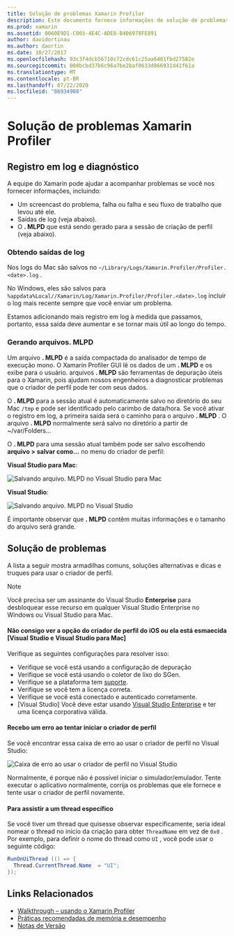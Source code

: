 ```yaml
---
title: Solução de problemas Xamarin Profiler
description: Este documento fornece informações de solução de problemas relacionadas ao Xamarin Profiler. Ele descreve problemas relacionados ao log e diagnóstico, ao IDE e a outros tópicos.
ms.prod: xamarin
ms.assetid: 0060E9D1-C003-4E4C-ADE8-B406978FE891
author: davidortinau
ms.author: daortin
ms.date: 10/27/2017
ms.openlocfilehash: 93c3f4dcb56710c72cdc61c25aa6481fbd27582e
ms.sourcegitcommit: 008bcbd37b6c96a7be2baf0633d066931d41f61a
ms.translationtype: MT
ms.contentlocale: pt-BR
ms.lasthandoff: 07/22/2020
ms.locfileid: "86934908"
---
```

# <a name="xamarin-profiler-troubleshooting"></a>Solução de problemas Xamarin Profiler

## <a name="logging-and-diagnostics"></a>Registro em log e diagnóstico

A equipe do Xamarin pode ajudar a acompanhar problemas se você nos fornecer informações, incluindo:

- Um screencast do problema, falha ou falha e seu fluxo de trabalho que levou até ele.
- Saídas de log (veja abaixo).
- O **. MLPD** que está sendo gerado para a sessão de criação de perfil (veja abaixo).

### <a name="getting-log-outputs"></a>Obtendo saídas de log

Nos logs do Mac são salvos no `~/Library/Logs/Xamarin.Profiler/Profiler.<date>.log` .

No Windows, eles são salvos para `%appdata%Local//Xamarin/Log/Xamarin.Profiler/Profiler.<date>.log` incluir o log mais recente sempre que você enviar um problema.

Estamos adicionando mais registro em log à medida que passamos, portanto, essa saída deve aumentar e se tornar mais útil ao longo do tempo.

<a name="gen_mlpd"></a>

### <a name="generating-mlpd-files"></a>Gerando arquivos. MLPD

Um arquivo **. MLPD** é a saída compactada do analisador de tempo de execução mono. O Xamarin Profiler GUI lê os dados de um **. MLPD** e os exibe para o usuário. arquivos **. MLPD** são ferramentas de depuração úteis para o Xamarin, pois ajudam nossos engenheiros a diagnosticar problemas que o criador de perfil pode ter com seus dados.

O **. MLPD** para a sessão atual é automaticamente salvo no diretório do seu Mac `/tmp` e pode ser identificado pelo carimbo de data/hora. Se você ativar o registro em log, a primeira saída será o caminho para o arquivo **. MLPD** . O arquivo **. MLPD** normalmente será salvo no diretório a partir de ~/var/Folders...

O **. MLPD** para uma sessão atual também pode ser salvo escolhendo **arquivo > salvar como...** no menu do criador de perfil:

**Visual Studio para Mac**:

![Salvando arquivo. MLPD no Visual Studio para Mac](troubleshooting-images/image17.png)

**Visual Studio**:

![Salvando arquivo. MLPD no Visual Studio](troubleshooting-images/image17-vs.png)

É importante observar que **. MLPD** contêm muitas informações e o tamanho do arquivo será grande.

## <a name="troubleshooting"></a>Solução de problemas

A lista a seguir mostra armadilhas comuns, soluções alternativas e dicas e truques para usar o criador de perfil.

> [!NOTE]
> Você precisa ser um assinante do Visual Studio **Enterprise** para desbloquear esse recurso em qualquer Visual Studio Enterprise no Windows ou Visual Studio para Mac.

#### <a name="i-cant-see-the-ios-profiler-option-or-it-is-greyed-out-visual-studio-and-visual-studio-for-mac"></a>Não consigo ver a opção do criador de perfil do iOS ou ela está esmaecida [Visual Studio e Visual Studio para Mac]

Verifique as seguintes configurações para resolver isso:

- Verifique se você está usando a configuração de depuração
- Verifique se você está usando o coletor de lixo do SGen.
- Verifique se a plataforma tem [suporte](~/tools/profiler/index.md#Profiler_Support).
- Verifique se você tem a licença correta.
- Verifique se você está conectado e autenticado corretamente.
- [Visual Studio] Você deve estar usando [Visual Studio Enterprise](https://visualstudio.microsoft.com/vs/enterprise/) e ter uma licença corporativa válida.

#### <a name="i-get-an-error-when-i-try-to-launch-the-profiler"></a>Recebo um erro ao tentar iniciar o criador de perfil

Se você encontrar essa caixa de erro ao usar o criador de perfil no Visual Studio:

![Caixa de erro ao usar o criador de perfil no Visual Studio](troubleshooting-images/error.png)

Normalmente, é porque não é possível iniciar o simulador/emulador. Tente executar o aplicativo normalmente, corrija os problemas que ele fornece e tente usar o criador de perfil novamente.

#### <a name="to-watch-a-specific-thread"></a>Para assistir a um thread específico

Se você tiver um thread que quisesse observar especificamente, seria ideal nomear o thread no início da criação para obter `ThreadName` em vez de `0x0` . Por exemplo, para definir o nome do thread como `UI` , você pode usar o seguinte código:

```csharp
RunOnUiThread (() => {
  Thread.CurrentThread.Name  = "UI";
});
```

## <a name="related-links"></a>Links Relacionados

- [Walkthrough – usando o Xamarin Profiler](~/tools/profiler/index.md)
- [Práticas recomendadas de memória e desempenho](~/cross-platform/deploy-test/memory-perf-best-practices.md)
- [Notas de Versão](https://github.com/xamarin/release-notes-archive/blob/master/release-notes/profiler/preview/index.md)
